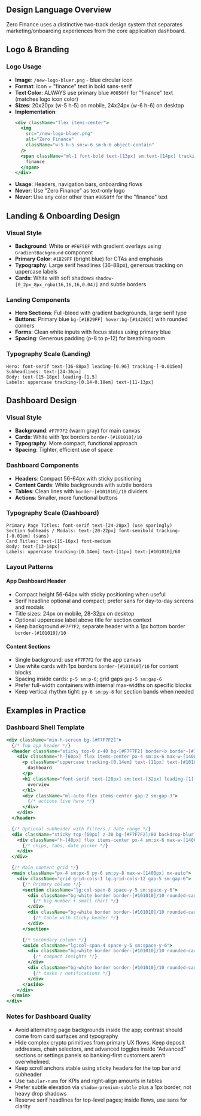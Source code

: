 ## Design Language Overview

Zero Finance uses a distinctive two-track design system that separates marketing/onboarding experiences from the core application dashboard.

## Logo & Branding

### Logo Usage

- **Image**: `/new-logo-bluer.png` - blue circular icon
- **Format**: Icon + "finance" text in bold sans-serif
- **Text Color**: ALWAYS use primary blue `#0050ff` for "finance" text (matches logo icon color)
- **Sizes**: 20x20px (w-5 h-5) on mobile, 24x24px (w-6 h-6) on desktop
- **Implementation**:
  ```jsx
  <div className="flex items-center">
    <img
      src="/new-logo-bluer.png"
      alt="Zero Finance"
      className="w-5 h-5 sm:w-6 sm:h-6 object-contain"
    />
    <span className="ml-1 font-bold text-[13px] sm:text-[14px] tracking-tight text-[#0050ff]">
      finance
    </span>
  </div>
  ```
- **Usage**: Headers, navigation bars, onboarding flows
- **Never**: Use "Zero Finance" as text-only logo
- **Never**: Use any color other than `#0050ff` for the "finance" text

## Landing & Onboarding Design

### Visual Style

- **Background**: White or `#F6F5EF` with gradient overlays using `GradientBackground` component
- **Primary Color**: `#1B29FF` (bright blue) for CTAs and emphasis
- **Typography**: Large serif headlines (36-88px), generous tracking on uppercase labels
- **Cards**: White with soft shadows `shadow-[0_2px_8px_rgba(16,16,16,0.04)]` and subtle borders

### Landing Components

- **Hero Sections**: Full-bleed with gradient backgrounds, large serif type
- **Buttons**: Primary blue `bg-[#1B29FF] hover:bg-[#1420CC]` with rounded corners
- **Forms**: Clean white inputs with focus states using primary blue
- **Spacing**: Generous padding (p-8 to p-12) for breathing room

### Typography Scale (Landing)

```
Hero: font-serif text-[36-88px] leading-[0.96] tracking-[-0.015em]
Subheadlines: text-[24-36px]
Body: text-[15-18px] leading-[1.5]
Labels: uppercase tracking-[0.14-0.18em] text-[11-13px]
```

## Dashboard Design

### Visual Style

- **Background**: `#F7F7F2` (warm gray) for main canvas
- **Cards**: White with 1px borders `border-[#101010]/10`
- **Typography**: More compact, functional approach
- **Spacing**: Tighter, efficient use of space

### Dashboard Components

- **Headers**: Compact 56-64px with sticky positioning
- **Content Cards**: White backgrounds with subtle borders
- **Tables**: Clean lines with `border-[#101010]/10` dividers
- **Actions**: Smaller, more functional buttons

### Typography Scale (Dashboard)

```
Primary Page Titles: font-serif text-[24-28px] (use sparingly)
Section Subheads / Modals: text-[20-22px] font-semibold tracking-[-0.01em] (sans)
Card Titles: text-[15-16px] font-medium
Body: text-[13-14px]
Labels: uppercase tracking-[0.14em] text-[11px] text-[#101010]/60
```

### Layout Patterns

#### App Dashboard Header

- Compact height 56-64px with sticky positioning when useful
- Serif headline optional and compact; prefer sans for day-to-day screens and modals
- Title sizes: 24px on mobile, 28-32px on desktop
- Optional uppercase label above title for section context
- Keep background `#F7F7F2`; separate header with a 1px bottom border `border-[#101010]/10`

#### Content Sections

- Single background: use `#F7F7F2` for the app canvas
- Use white cards with 1px borders `border-[#101010]/10` for content blocks
- Spacing inside cards: `p-5 sm:p-6`; grid gaps `gap-5 sm:gap-6`
- Prefer full-width containers with internal max-widths on specific blocks
- Keep vertical rhythm tight: `py-6 sm:py-8` for section bands when needed

## Examples in Practice

### Dashboard Shell Template

```jsx
<div className="min-h-screen bg-[#F7F7F2]">
  {/* Top app header */}
  <header className="sticky top-0 z-40 bg-[#F7F7F2] border-b border-[#101010]/10">
    <div className="h-[60px] flex items-center px-4 sm:px-6 max-w-[1400px] mx-auto">
      <p className="uppercase tracking-[0.14em] text-[11px] text-[#101010]/60 mr-3">
        dashboard
      </p>
      <h1 className="font-serif text-[28px] sm:text-[32px] leading-[1] text-[#101010]">
        overview
      </h1>
      <div className="ml-auto flex items-center gap-2 sm:gap-3">
        {/* actions live here */}
      </div>
    </div>
  </header>

  {/* Optional subheader with filters / date range */}
  <div className="sticky top-[60px] z-30 bg-[#F7F7F2]/80 backdrop-blur border-b border-[#101010]/10">
    <div className="h-[48px] flex items-center px-4 sm:px-6 max-w-[1400px] mx-auto">
      {/* chips, tabs, date picker */}
    </div>
  </div>

  {/* Main content grid */}
  <main className="px-4 sm:px-6 py-6 sm:py-8 max-w-[1400px] mx-auto">
    <div className="grid grid-cols-1 lg:grid-cols-12 gap-5 sm:gap-6">
      {/* Primary column */}
      <section className="lg:col-span-8 space-y-5 sm:space-y-6">
        <div className="bg-white border border-[#101010]/10 rounded-card-lg p-5 sm:p-6 shadow-premium-subtle">
          {/* big number + small chart */}
        </div>
        <div className="bg-white border border-[#101010]/10 rounded-card-lg p-0">
          {/* table with sticky header */}
        </div>
      </section>

      {/* Secondary column */}
      <aside className="lg:col-span-4 space-y-5 sm:space-y-6">
        <div className="bg-white border border-[#101010]/10 rounded-card-lg p-5 sm:p-6">
          {/* compact insights */}
        </div>
        <div className="bg-white border border-[#101010]/10 rounded-card-lg p-5 sm:p-6">
          {/* tasks / notifications */}
        </div>
      </aside>
    </div>
  </main>
</div>
```

### Notes for Dashboard Quality

- Avoid alternating page backgrounds inside the app; contrast should come from card surfaces and typography
- Hide complex crypto primitives from primary UX flows. Keep deposit addresses, chain selectors, and advanced toggles inside “Advanced” sections or settings panels so banking-first customers aren’t overwhelmed.
- Keep scroll anchors stable using sticky headers for the top bar and subheader
- Use `tabular-nums` for KPIs and right-align amounts in tables
- Prefer subtle elevation via `shadow-premium-subtle` plus a 1px border, not heavy drop shadows
- Reserve serif headlines for top-level pages; inside flows, use sans for clarity
